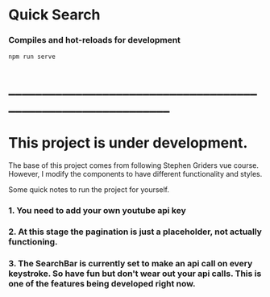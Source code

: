 # Quick Search

### Compiles and hot-reloads for development
```
npm run serve
```

# _____________________________________________________________

# This project is under development.
  The base of this project comes from following Stephen Griders vue course. However, I modify the components to have different functionality and styles.

Some quick notes to run the project for yourself.

### 1. You need to add your own youtube api key
### 2. At this stage the pagination is just a placeholder, not actually functioning.
### 3. The SearchBar is currently set to make an api call on every keystroke. So have fun but don't wear out your api calls. This is one of the features being developed right now.
